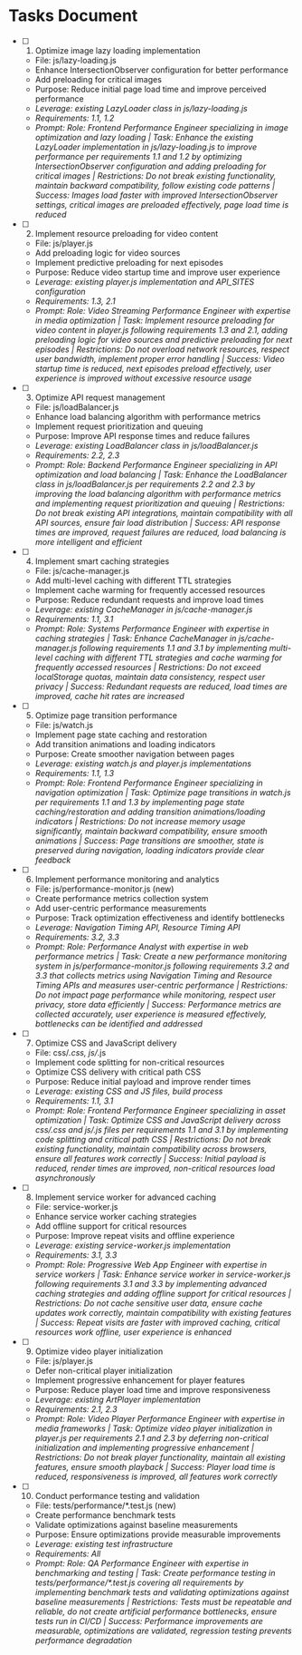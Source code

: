 # Tasks Document

<!-- AI Instructions: For each task, generate a _Prompt field with structured AI guidance following this format:
_Prompt: Role: [specialized developer role] | Task: [clear task description with context references] | Restrictions: [what not to do, constraints] | Success: [specific completion criteria]
This helps provide better AI agent guidance beyond simple "work on this task" prompts. -->

- [ ] 1. Optimize image lazy loading implementation
  - File: js/lazy-loading.js
  - Enhance IntersectionObserver configuration for better performance
  - Add preloading for critical images
  - Purpose: Reduce initial page load time and improve perceived performance
  - _Leverage: existing LazyLoader class in js/lazy-loading.js_
  - _Requirements: 1.1, 1.2_
  - _Prompt: Role: Frontend Performance Engineer specializing in image optimization and lazy loading | Task: Enhance the existing LazyLoader implementation in js/lazy-loading.js to improve performance per requirements 1.1 and 1.2 by optimizing IntersectionObserver configuration and adding preloading for critical images | Restrictions: Do not break existing functionality, maintain backward compatibility, follow existing code patterns | Success: Images load faster with improved IntersectionObserver settings, critical images are preloaded effectively, page load time is reduced_

- [ ] 2. Implement resource preloading for video content
  - File: js/player.js
  - Add preloading logic for video sources
  - Implement predictive preloading for next episodes
  - Purpose: Reduce video startup time and improve user experience
  - _Leverage: existing player.js implementation and API_SITES configuration_
  - _Requirements: 1.3, 2.1_
  - _Prompt: Role: Video Streaming Performance Engineer with expertise in media optimization | Task: Implement resource preloading for video content in player.js following requirements 1.3 and 2.1, adding preloading logic for video sources and predictive preloading for next episodes | Restrictions: Do not overload network resources, respect user bandwidth, implement proper error handling | Success: Video startup time is reduced, next episodes preload effectively, user experience is improved without excessive resource usage_

- [ ] 3. Optimize API request management
  - File: js/loadBalancer.js
  - Enhance load balancing algorithm with performance metrics
  - Implement request prioritization and queuing
  - Purpose: Improve API response times and reduce failures
  - _Leverage: existing LoadBalancer class in js/loadBalancer.js_
  - _Requirements: 2.2, 2.3_
  - _Prompt: Role: Backend Performance Engineer specializing in API optimization and load balancing | Task: Enhance the LoadBalancer class in js/loadBalancer.js per requirements 2.2 and 2.3 by improving the load balancing algorithm with performance metrics and implementing request prioritization and queuing | Restrictions: Do not break existing API integrations, maintain compatibility with all API sources, ensure fair load distribution | Success: API response times are improved, request failures are reduced, load balancing is more intelligent and efficient_

- [ ] 4. Implement smart caching strategies
  - File: js/cache-manager.js
  - Add multi-level caching with different TTL strategies
  - Implement cache warming for frequently accessed resources
  - Purpose: Reduce redundant requests and improve load times
  - _Leverage: existing CacheManager in js/cache-manager.js_
  - _Requirements: 1.1, 3.1_
  - _Prompt: Role: Systems Performance Engineer with expertise in caching strategies | Task: Enhance CacheManager in js/cache-manager.js following requirements 1.1 and 3.1 by implementing multi-level caching with different TTL strategies and cache warming for frequently accessed resources | Restrictions: Do not exceed localStorage quotas, maintain data consistency, respect user privacy | Success: Redundant requests are reduced, load times are improved, cache hit rates are increased_

- [ ] 5. Optimize page transition performance
  - File: js/watch.js
  - Implement page state caching and restoration
  - Add transition animations and loading indicators
  - Purpose: Create smoother navigation between pages
  - _Leverage: existing watch.js and player.js implementations_
  - _Requirements: 1.1, 1.3_
  - _Prompt: Role: Frontend Performance Engineer specializing in navigation optimization | Task: Optimize page transitions in watch.js per requirements 1.1 and 1.3 by implementing page state caching/restoration and adding transition animations/loading indicators | Restrictions: Do not increase memory usage significantly, maintain backward compatibility, ensure smooth animations | Success: Page transitions are smoother, state is preserved during navigation, loading indicators provide clear feedback_

- [ ] 6. Implement performance monitoring and analytics
  - File: js/performance-monitor.js (new)
  - Create performance metrics collection system
  - Add user-centric performance measurements
  - Purpose: Track optimization effectiveness and identify bottlenecks
  - _Leverage: Navigation Timing API, Resource Timing API_
  - _Requirements: 3.2, 3.3_
  - _Prompt: Role: Performance Analyst with expertise in web performance metrics | Task: Create a new performance monitoring system in js/performance-monitor.js following requirements 3.2 and 3.3 that collects metrics using Navigation Timing and Resource Timing APIs and measures user-centric performance | Restrictions: Do not impact page performance while monitoring, respect user privacy, store data efficiently | Success: Performance metrics are collected accurately, user experience is measured effectively, bottlenecks can be identified and addressed_

- [ ] 7. Optimize CSS and JavaScript delivery
  - File: css/*.css, js/*.js
  - Implement code splitting for non-critical resources
  - Optimize CSS delivery with critical path CSS
  - Purpose: Reduce initial payload and improve render times
  - _Leverage: existing CSS and JS files, build process_
  - _Requirements: 1.1, 3.1_
  - _Prompt: Role: Frontend Performance Engineer specializing in asset optimization | Task: Optimize CSS and JavaScript delivery across css/*.css and js/*.js files per requirements 1.1 and 3.1 by implementing code splitting and critical path CSS | Restrictions: Do not break existing functionality, maintain compatibility across browsers, ensure all features work correctly | Success: Initial payload is reduced, render times are improved, non-critical resources load asynchronously_

- [ ] 8. Implement service worker for advanced caching
  - File: service-worker.js
  - Enhance service worker caching strategies
  - Add offline support for critical resources
  - Purpose: Improve repeat visits and offline experience
  - _Leverage: existing service-worker.js implementation_
  - _Requirements: 3.1, 3.3_
  - _Prompt: Role: Progressive Web App Engineer with expertise in service workers | Task: Enhance service worker in service-worker.js following requirements 3.1 and 3.3 by implementing advanced caching strategies and adding offline support for critical resources | Restrictions: Do not cache sensitive user data, ensure cache updates work correctly, maintain compatibility with existing features | Success: Repeat visits are faster with improved caching, critical resources work offline, user experience is enhanced_

- [ ] 9. Optimize video player initialization
  - File: js/player.js
  - Defer non-critical player initialization
  - Implement progressive enhancement for player features
  - Purpose: Reduce player load time and improve responsiveness
  - _Leverage: existing ArtPlayer implementation_
  - _Requirements: 2.1, 2.3_
  - _Prompt: Role: Video Player Performance Engineer with expertise in media frameworks | Task: Optimize video player initialization in player.js per requirements 2.1 and 2.3 by deferring non-critical initialization and implementing progressive enhancement | Restrictions: Do not break player functionality, maintain all existing features, ensure smooth playback | Success: Player load time is reduced, responsiveness is improved, all features work correctly_

- [ ] 10. Conduct performance testing and validation
  - File: tests/performance/*.test.js (new)
  - Create performance benchmark tests
  - Validate optimizations against baseline measurements
  - Purpose: Ensure optimizations provide measurable improvements
  - _Leverage: existing test infrastructure_
  - _Requirements: All_
  - _Prompt: Role: QA Performance Engineer with expertise in benchmarking and testing | Task: Create performance testing in tests/performance/*.test.js covering all requirements by implementing benchmark tests and validating optimizations against baseline measurements | Restrictions: Tests must be repeatable and reliable, do not create artificial performance bottlenecks, ensure tests run in CI/CD | Success: Performance improvements are measurable, optimizations are validated, regression testing prevents performance degradation_